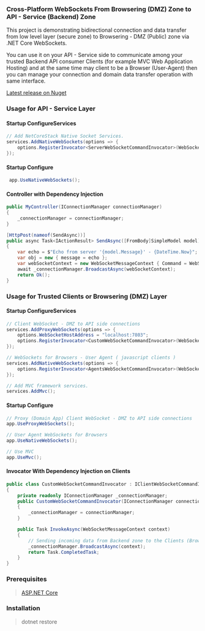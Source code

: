 ### Cross-Platform WebSockets From Browsering (DMZ) Zone to API - Service (Backend) Zone

This project is demonstrating bidirectional connection and data transfer from low level layer (secure zone) to 
Browsering - DMZ (Public) zone via .NET Core WebSockets.

You can use it on your API - Service side to communicate among your trusted Backend API consumer 
Clients (for example MVC Web Application Hosting) and at the same time may 
client to be a Browser (User-Agent) then you can manage your connection and domain data transfer 
operation with same interface.

[Latest release on Nuget](https://www.nuget.org/packages/NetCoreStack.WebSockets/)


### Usage for API - Service Layer

#### Startup ConfigureServices
```csharp
// Add NetCoreStack Native Socket Services.
services.AddNativeWebSockets(options => {
    options.RegisterInvocator<ServerWebSocketCommandInvocator>(WebSocketCommands.All);
});
```

#### Startup Configure
```csharp
 app.UseNativeWebSockets();
```

#### Controller with Dependency Injection
```csharp
public MyController(IConnectionManager connectionManager)
{
    _connectionManager = connectionManager;
}

[HttpPost(nameof(SendAsync))]
public async Task<IActionResult> SendAsync([FromBody]SimpleModel model)
{
    var echo = $"Echo from server '{model.Message}' - {DateTime.Now}";
    var obj = new { message = echo };
    var webSocketContext = new WebSocketMessageContext { Command = WebSocketCommands.DataSend, Value = obj };
    await _connectionManager.BroadcastAsync(webSocketContext);
    return Ok();
}
```

### Usage for Trusted Clients or Browsering (DMZ) Layer
#### Startup ConfigureServices
```csharp
// Client WebSocket - DMZ to API side connections
services.AddProxyWebSockets(options => {
    options.WebSocketHostAddress = "localhost:7803";
    options.RegisterInvocator<CustomWebSocketCommandInvocator>(WebSocketCommands.All);
});

// WebSockets for Browsers - User Agent ( javascript clients )
services.AddNativeWebSockets(options => {
    options.RegisterInvocator<AgentsWebSocketCommandInvocator>(WebSocketCommands.All);
});

// Add MVC framework services.
services.AddMvc();
```
#### Startup Configure
```csharp
// Proxy (Domain App) Client WebSocket - DMZ to API side connections
app.UseProxyWebSockets();

// User Agent WebSockets for Browsers
app.UseNativeWebSockets();

// Use MVC
app.UseMvc();
```

#### Invocator With Dependency Injection on Clients

```csharp
public class CustomWebSocketCommandInvocator : IClientWebSocketCommandInvocator
{
    private readonly IConnectionManager _connectionManager;
    public CustomWebSocketCommandInvocator(IConnectionManager connectionManager)
    {
        _connectionManager = connectionManager;
    }

    public Task InvokeAsync(WebSocketMessageContext context)
    {
        // Sending incoming data from Backend zone to the Clients (Browsers)
        _connectionManager.BroadcastAsync(context);
        return Task.CompletedTask;
    }
}
```

### Prerequisites
> [ASP.NET Core](https://github.com/aspnet/Home)

### Installation

> dotnet restore
